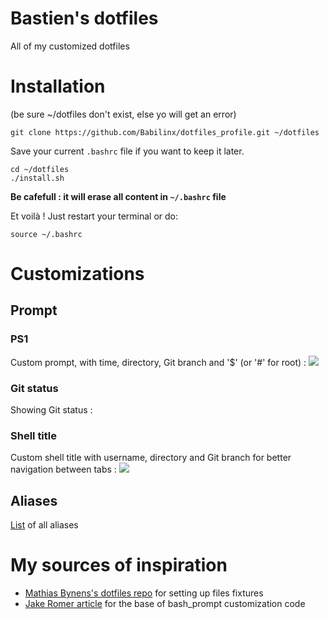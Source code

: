 # Bastien's dotfiles
All of my customized dotfiles

# Installation

(be sure ~/dotfiles don't exist, else yo will get an error)
```
git clone https://github.com/Babilinx/dotfiles_profile.git ~/dotfiles
``` 
Save your current `.bashrc` file if you want to keep it later.
```
cd ~/dotfiles
./install.sh
```
**Be cafefull : it will erase all content in `~/.bashrc` file**

Et voilà ! Just restart your terminal or do:
```
source ~/.bashrc
```
# Customizations
## Prompt
### PS1
Custom prompt, with time, directory, Git branch and '$' (or '#' for root) :
![](https://github.com/Babilinx/dotfiles_profile/blob/main/Images/prompt.png?raw=true)
### Git status
Showing Git status :
![]()
### Shell title
Custom shell title with username, directory and Git branch for better navigation between tabs :
![](https://github.com/Babilinx/dotfiles_profile/blob/main/Images/customshelltitle.png?raw=true)
## Aliases
[List]() of all aliases
# My sources of inspiration
 - [Mathias Bynens's dotfiles repo](https://github.com/mathiasbynens/dotfiles) for setting up files fixtures
 - [Jake Romer article](https://coderwall.com/p/pn8f0g/show-your-git-status-and-branch-in-color-at-the-command-prompt) for the base of bash_prompt customization code
